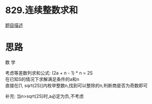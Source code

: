 # 829.连续整数求和

[题目描述](https://leetcode-cn.com/problems/consecutive-numbers-sum/)

# 思路

数 学

考虑等差数列求和公式: (2a + n - 1) * n = 2S  
在已知S的情况下求解满足条件的a和n  
直接在[1, sqrt(2S)]内枚举整数n,找到可以整除的n,判断商是否为奇数即可

补充: 当n>sqrt(2S)时,a必定为负,不考虑
